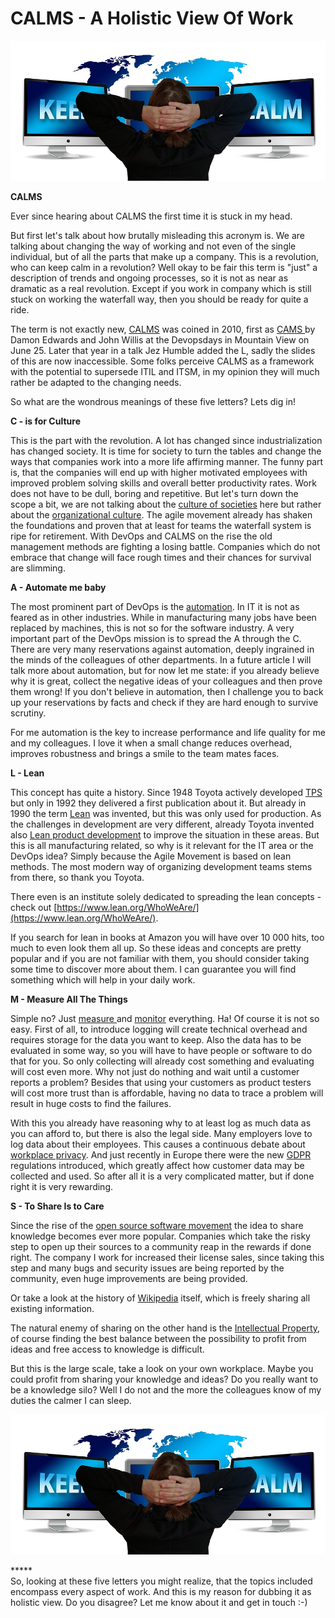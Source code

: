 # CALMS - A Holistic View Of Work

![](../.gitbook/assets/calm.jpg)

**CALMS**

Ever since hearing about CALMS the first time it is stuck in my head.

But first let's talk about how brutally misleading this acronym is. We are talking about changing the way of working and not even of the single individual, but of all the parts that make up a company. This is a revolution, who can keep calm in a revolution? Well okay to be fair this term is "just" a description of trends and ongoing processes, so it is not as near as dramatic as a real revolution. Except if you work in company which is still stuck on working the waterfall way, then you should be ready for quite a ride.

The term is not exactly new, [CALMS](https://whatis.techtarget.com/definition/CALMS) was coined in 2010, first as [CAMS ](http://devopsdictionary.com/wiki/CAMS)by Damon Edwards and John Willis at the Devopsdays in Mountain View on June 25. Later that year in a talk Jez Humble added the L, sadly the slides of this are now inaccessible. Some folks perceive CALMS as a framework with the potential to supersede ITIL and ITSM, in my opinion they will much rather be adapted to the changing needs.

So what are the wondrous meanings of these five letters? Lets dig in!

**C - is for Culture**

This is the part with the revolution. A lot has changed since industrialization has changed society. It is time for society to turn the tables and change the ways that companies work into a more life affirming manner. The funny part is, that the companies will end up with higher motivated employees with improved problem solving skills and overall better productivity rates. Work does not have to be dull, boring and repetitive. But let's turn down the scope a bit, we are not talking about the [culture of societies](https://en.wikipedia.org/wiki/Culture) here but rather about the [organizational culture](https://en.wikipedia.org/wiki/Organizational_culture). The agile movement already has shaken the foundations and proven that at least for teams the waterfall system is ripe for retirement. With DevOps and CALMS on the rise the old management methods are fighting a losing battle. Companies which do not embrace that change will face rough times and their chances for survival are slimming.

**A - Automate me baby**

The most prominent part of DevOps is the [automation](https://en.wikipedia.org/wiki/Automation). In IT it is not as feared as in other industries. While in manufacturing many jobs have been replaced by machines, this is not so for the software industry. A very important part of the DevOps mission is to spread the A through the C. There are very many reservations against automation, deeply ingrained in the minds of the colleagues of other departments. In a future article I will talk more about automation, but for now let me state: if you already believe why it is great, collect the negative ideas of your colleagues and then prove them wrong! If you don't believe in automation, then I challenge you to back up your reservations by facts and check if they are hard enough to survive scrutiny.

For me automation is the key to increase performance and life quality for me and my colleagues. I love it when a small change reduces overhead, improves robustness and brings a smile to the team mates faces.

**L - Lean**

This concept has quite a history. Since 1948 Toyota actively developed [TPS ](https://en.wikipedia.org/wiki/Toyota_Production_System)but only in 1992 they delivered a first publication about it. But already in 1990 the term [Lean](https://en.wikipedia.org/wiki/Lean_manufacturing) was invented, but this was only used for production. As the challenges in development are very different, already Toyota invented also [Lean product development](https://en.wikipedia.org/wiki/Lean_product_development) to improve the situation in these areas. But this is all manufacturing related, so why is it relevant for the IT area or the DevOps idea? Simply because the Agile Movement is based on lean methods. The most modern way of organizing development teams stems from there, so thank you Toyota.

There even is an institute solely dedicated to spreading the lean concepts - check out [https://www.lean.org/WhoWeAre/](https://www.lean.org/WhoWeAre/).

If you search for lean in books at Amazon you will have over 10 000 hits, too much to even look them all up. So these ideas and concepts are pretty popular and if you are not familiar with them, you should consider taking some time to discover more about them. I can guarantee you will find something which will help in your daily work.

**M - Measure All The Things**

Simple no? Just [measure ](https://en.wikipedia.org/wiki/Measurement)and [monitor](https://en.wikipedia.org/wiki/Monitoring) everything. Ha! Of course it is not so easy. First of all, to introduce logging will create technical overhead and requires storage for the data you want to keep. Also the data has to be evaluated in some way, so you will have to have people or software to do that for you. So only collecting will already cost something and evaluating will cost even more. Why not just do nothing and wait until a customer reports a problem? Besides that using your customers as product testers will cost more trust than is affordable, having no data to trace a problem will result in huge costs to find the failures.

With this you already have reasoning why to at least log as much data as you can afford to, but there is also the legal side. Many employers love to log data about their employees. This causes a continuous debate about [workplace privacy](https://en.wikipedia.org/wiki/Workplace_privacy). And just recently in Europe there were the new [GDPR](https://en.wikipedia.org/wiki/General_Data_Protection_Regulation) regulations introduced, which greatly affect how customer data may be collected and used. So after all it is a very complicated matter, but if done right it is very rewarding.

**S - To Share Is to Care**

Since the rise of the [open source software movement](https://en.wikipedia.org/wiki/Open-source-software_movement) the idea to share knowledge becomes ever more popular. Companies which take the risky step to open up their sources to a community reap in the rewards if done right. The company I work for increased their license sales, since taking this step and many bugs and security issues are being reported by the community, even huge improvements are being provided. 

Or take a look at the history of [Wikipedia](https://en.wikipedia.org/wiki/Wikipedia) itself, which is freely sharing all existing information.

The natural enemy of sharing on the other hand is the [Intellectual Property](https://en.wikipedia.org/wiki/Intellectual_property), of course finding the best balance between the possibility to profit from ideas and free access to knowledge is difficult.

But this is the large scale, take a look on your own workplace. Maybe you could profit from sharing your knowledge and ideas? Do you really want to be a knowledge silo? Well I do not and the more the colleagues know of my duties the calmer I can sleep.

![](../.gitbook/assets/calm.jpg)

\*\*\*\*\*  
So, looking at these five letters you might realize, that the topics included encompass every aspect of work. And this is my reason for dubbing it as holistic view. Do you disagree? Let me know about it and get in touch :-\)

